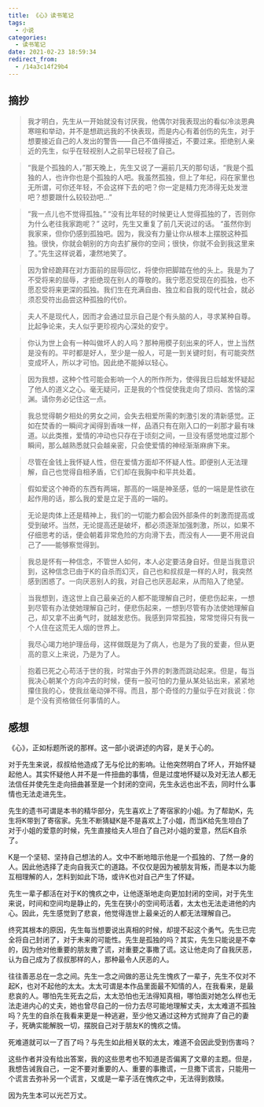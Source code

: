 ```yaml
---
title: 《心》读书笔记
tags:
  - 小说
categories:
  - 读书笔记
date: 2021-02-23 18:59:34
redirect_from:
  - /14a3c14f29b4
---
```


## 摘抄

> 我才明白，先生从一开始就没有讨厌我，他偶尔对我表现出的看似冷淡恩典寒暄和举动，并不是想疏远我的不快表现，而是内心有着创伤的先生，对于想要接近自己的人发出的警告——自己不值得接近，不要过来。拒绝别人亲近的先生，似乎在轻视别人之前早已轻视了自己。

> “我是个孤独的人，”那天晚上，先生又说了一遍前几天的那句话，“我是个孤独的人，也许你也是个孤独的人吧。我虽然孤独，但上了年纪，闷在家里也无所谓，可你还年轻，不会这样下去的吧？你一定是精力充沛得无处发泄吧？想要跟什么较较劲吧…”

> “我一点儿也不觉得孤独。”
> “没有比年轻的时候更让人觉得孤独的了，否则你为什么老往我家跑呢？”
> 这时，先生又重复了前几天说过的话。
> “虽然你到我家来，但你仍感到孤独吧。因为，我没有力量让你从根本上摆脱这种孤独。很快，你就会朝别的方向去扩展你的空间；很快，你就不会到我这里来了。”先生这样说着，凄然地笑了。

> 因为曾经跪拜在对方面前的屈辱回忆，将使你把脚踏在他的头上。我是为了不受将来的屈辱，才拒绝现在别人的尊敬的。我宁愿忍受现在的孤独，也不愿忍受将来更深的孤独。我们生在充满自由、独立和自我的现代社会，就必须忍受符出品尝这种孤独的代价。

> 夫人不是现代人，因而才会通过显示自己是个有头脑的人，寻求某种自尊。比起争论来，夫人似乎更珍视内心深处的安宁。

> 你认为世上会有一种叫做坏人的人吗？那种用模子刻出来的坏人，世上当然是没有的。平时都是好人，至少是一般人，可是一到关键时刻，有可能突然变成坏人，所以才可怕。因此绝不能掉以轻心。

> 因为我想，这种个性可能会影响一个人的所作所为，使得我日后越发怀疑起了他人的道义之心。毫无疑问，正是我的个性促使我走向了烦闷、苦恼的深渊。请你务必记住这一点。

> 我总觉得朝夕相处的男女之间，会失去相爱所需的刺激引发的清新感觉。正如在焚香的一瞬间才闻得到香味一样，品酒只有在刚入口的一刹那才最有味道。以此类推，爱情的冲动也只存在于顷刻之间，一旦没有感觉地度过那个瞬间，那么越熟悉就只会越亲密，只会使爱情的神经渐渐麻痹下来。

> 尽管在金钱上我怀疑人性，但在爱情方面却不怀疑人性。即便别人无法理解，自己也觉得自相矛盾，它们却在我胸中和平共处着。

> 假如爱这个神奇的东西有两端，那高的一端是神圣感，低的一端是是性欲在起作用的话，那么我的爱是立足于高的一端的。

> 无论是肉体上还是精神上，我们的一切能力都会因外部条件的刺激而提高或受到破坏。当然，无论提高还是破坏，都必须逐渐加强刺激，所以，如果不仔细思考的话，便会朝着非常危险的方向滑下去，而没有人——更不用说自己了——能够察觉得到。

> 我总是怀有一种信念，不管世人如何，本人必定要洁身自好。但是当我意识到，这种信念已由于K的自杀而幻灭，自己也和叔叔是一样的人时，我突然感到困惑了。一向厌恶别人的我，对自己也厌恶起来，从而陷入了绝望。

> 当我想到，连这世上自己最亲近的人都不能理解自己时，便悲伤起来，一想到尽管有办法使她理解自己时，便悲伤起来，一想到尽管有办法使她理解自己，却又拿不出勇气时，就越发悲伤。我感到异常孤独，常常觉得只有我一个人住在这荒无人烟的世界上。

> 我尽心竭力地护理岳母，这样做既是为了病人，也是为了我的爱妻，但从更高的意义上来说，乃是为了人。

> 抱着已死之心苟活于世的我，时常由于外界的刺激而跳动起来。但是，每当我决心朝某个方向冲去的时候，便有一股可怕的力量从某处钻出来，紧紧地攥住我的心，使我丝毫动弹不得。而且，那个奇怪的力量似乎在对我说：你是个没有资格做任何事情的人。

## 感想

《心》，正如标题所说的那样。这一部小说讲述的内容，是关于心的。

对于先生来说，叔叔给他造成了无与伦比的影响。让他突然明白了坏人，开始怀疑起他人。其实怀疑他人并不是一件扭曲的事情，但是过度地怀疑以及对无法人都无法信任并使先生走向扭曲甚至是一个封闭的空间，先生永远也出不去，同时什么事情也无法走进先生。

先生的遗书可谓是本书的精华部分，先生喜欢上了寄宿家的小姐。为了帮助K，先生将K带到了寄宿家。先生不断猜疑K是不是喜欢上了小姐，而当K给先生坦白了对于小姐的爱意的时候，先生直接给夫人坦白了自己对小姐的爱意，然后K自杀了。

K是一个坚韧、坚持自己想法的人。文中不断地暗示他是一个孤独的、了然一身的人。因此他选择了走向自我灭亡的道路。不仅仅是因为被朋友背叛，而是本以为能互相理解的人，怎料到如此下场，或许K也对自己产生了怀疑。

先生一辈子都活在对于K的愧疚之中，让他逐渐地走向更加封闭的空间，对于先生来说，时间和空间均是静止的，先生在狭小的空间苟活着，太太也无法走进他的内心。因此，先生感觉到了悲哀，他觉得连世上最亲近的人都无法理解自己。

终究其根本的原因，先生每当想要说出真相的时候，却提不起这个勇气。先生已完全将自己封闭了，对于未来的可能性。先生是孤独的吗？其实，先生只能说是不幸的，因为他对他重要的朋友撒了谎，对重要之事撒了谎。这让他走向了自我厌恶，认为自己成为了叔叔那样的人，那种最令人厌恶的人。

往往善恶总在一念之间。先生一念之间做的恶让先生愧疚了一辈子，先生不仅对不起K，也对不起他的太太。太太可谓是本作品里面最不知情的人，在我看来，是最悲哀的人。哪怕先生死去之后，太太恐怕也无法得知真相，哪怕面对她怎么样也无法走进内心的丈夫，她也曾尽自己的一份力去尽可能地理解丈夫，太太难道不孤独吗？先生的自杀在我看来更是一种逃避，至少他又通过这种方式抛弃了自己的妻子，死确实能解脱一切，摆脱自己对于朋友K的愧疚之情。

死难道就可以一了百了吗？与先生如此相关联的太太，难道不会因此受到伤害吗？

这些作者并没有给出答案，我的这些思考也不知道是否偏离了文章的主题。但是，我想告诫我自己，一定不要对重要的人、重要的事撒谎，一旦撒下谎言，只能用一个谎言去弥补另一个谎言，又或是一辈子活在愧疚之中，无法得到救赎。

因为先生本可以光芒万丈。
